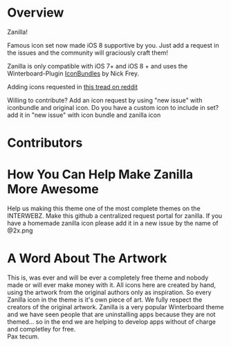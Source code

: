 Overview
=====================================================================

Zanilla!

Famous icon set now made iOS 8 supportive by you. Just add a request in the issues and the community will graciously craft them!

Zanilla is only compatible with iOS 7+ and iOS 8 + and uses the Winterboard-Plugin [IconBundles](http://cydia.saurik.com/package/com.codethemed.iconbundles/) by Nick Frey.

Adding icons requested in [this tread on reddit](http://www.reddit.com/r/iOSthemes/comments/2mgupd/accepting_icon_requests_for_zanilla_theme/)

Willing to contribute? 
Add an icon request by using "new issue" with iconbundle and original icon.
Do you have a custom icon to include in set? add it in "new issue" with icon bundle and zanilla icon

Contributors
=====================================================================


How You Can Help Make Zanilla More Awesome
=====================================================================
Help us making this theme one of the most complete themes on the INTERWEBZ.
Make this github a centralized request portal for zanilla.
If you have a homemade zanilla icon please add it in a new issue by the name of <iconbundle>@2x.png
  
A Word About The Artwork
=====================================================================
This is, was ever and will be ever a completely free theme and nobody made or will ever make money with it. All icons here are created by hand, using the artwork from the original authors only as inspiration. So every Zanilla icon in the theme is it's own piece of art. We fully respect the creators of the original artwork. Zanilla is a very popular Winterboard theme and we have seen people that are uninstalling apps because they are not themed... so in the end we are helping to develop apps without of charge and completley for free.  
Pax tecum.

